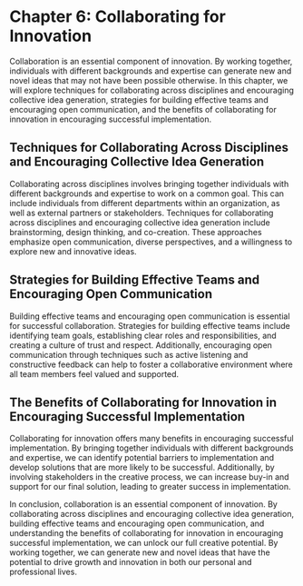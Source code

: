 Chapter 6: Collaborating for Innovation
=======================================

Collaboration is an essential component of innovation. By working together, individuals with different backgrounds and expertise can generate new and novel ideas that may not have been possible otherwise. In this chapter, we will explore techniques for collaborating across disciplines and encouraging collective idea generation, strategies for building effective teams and encouraging open communication, and the benefits of collaborating for innovation in encouraging successful implementation.

Techniques for Collaborating Across Disciplines and Encouraging Collective Idea Generation
------------------------------------------------------------------------------------------

Collaborating across disciplines involves bringing together individuals with different backgrounds and expertise to work on a common goal. This can include individuals from different departments within an organization, as well as external partners or stakeholders. Techniques for collaborating across disciplines and encouraging collective idea generation include brainstorming, design thinking, and co-creation. These approaches emphasize open communication, diverse perspectives, and a willingness to explore new and innovative ideas.

Strategies for Building Effective Teams and Encouraging Open Communication
--------------------------------------------------------------------------

Building effective teams and encouraging open communication is essential for successful collaboration. Strategies for building effective teams include identifying team goals, establishing clear roles and responsibilities, and creating a culture of trust and respect. Additionally, encouraging open communication through techniques such as active listening and constructive feedback can help to foster a collaborative environment where all team members feel valued and supported.

The Benefits of Collaborating for Innovation in Encouraging Successful Implementation
-------------------------------------------------------------------------------------

Collaborating for innovation offers many benefits in encouraging successful implementation. By bringing together individuals with different backgrounds and expertise, we can identify potential barriers to implementation and develop solutions that are more likely to be successful. Additionally, by involving stakeholders in the creative process, we can increase buy-in and support for our final solution, leading to greater success in implementation.

In conclusion, collaboration is an essential component of innovation. By collaborating across disciplines and encouraging collective idea generation, building effective teams and encouraging open communication, and understanding the benefits of collaborating for innovation in encouraging successful implementation, we can unlock our full creative potential. By working together, we can generate new and novel ideas that have the potential to drive growth and innovation in both our personal and professional lives.
